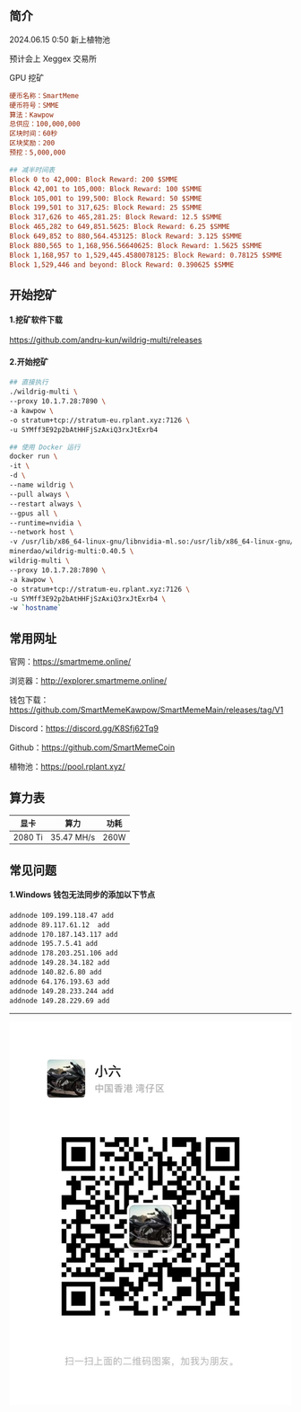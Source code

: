 ## 简介

2024.06.15 0:50 新上植物池

预计会上 Xeggex 交易所

GPU 挖矿

```ini
硬币名称：SmartMeme
硬币符号：SMME
算法：Kawpow
总供应：100,000,000
区块时间：60秒
区块奖励：200
预挖：5,000,000
```



```ini
## 减半时间表
Block 0 to 42,000: Block Reward: 200 $SMME
Block 42,001 to 105,000: Block Reward: 100 $SMME
Block 105,001 to 199,500: Block Reward: 50 $SMME
Block 199,501 to 317,625: Block Reward: 25 $SMME
Block 317,626 to 465,281.25: Block Reward: 12.5 $SMME
Block 465,282 to 649,851.5625: Block Reward: 6.25 $SMME
Block 649,852 to 880,564.453125: Block Reward: 3.125 $SMME
Block 880,565 to 1,168,956.56640625: Block Reward: 1.5625 $SMME
Block 1,168,957 to 1,529,445.4580078125: Block Reward: 0.78125 $SMME
Block 1,529,446 and beyond: Block Reward: 0.390625 $SMME
```



## 开始挖矿

#### 1.挖矿软件下载

https://github.com/andru-kun/wildrig-multi/releases



#### 2.开始挖矿

```sh
## 直接执行
./wildrig-multi \
--proxy 10.1.7.28:7890 \
-a kawpow \
-o stratum+tcp://stratum-eu.rplant.xyz:7126 \
-u SYMff3E92p2bAtHHFjSzAxiQ3rxJtExrb4
```



```sh
## 使用 Docker 运行
docker run \
-it \
-d \
--name wildrig \
--pull always \
--restart always \
--gpus all \
--runtime=nvidia \
--network host \
-v /usr/lib/x86_64-linux-gnu/libnvidia-ml.so:/usr/lib/x86_64-linux-gnu/libnvidia-ml.so \
minerdao/wildrig-multi:0.40.5 \
wildrig-multi \
--proxy 10.1.7.28:7890 \
-a kawpow \
-o stratum+tcp://stratum-eu.rplant.xyz:7126 \
-u SYMff3E92p2bAtHHFjSzAxiQ3rxJtExrb4 \
-w `hostname`
```



## 常用网址

官网：https://smartmeme.online/

浏览器：http://explorer.smartmeme.online/

钱包下载：https://github.com/SmartMemeKawpow/SmartMemeMain/releases/tag/V1

Discord：https://discord.gg/K8Sfj62Tq9

Github：https://github.com/SmartMemeCoin

植物池：https://pool.rplant.xyz/



## 算力表

| 显卡    | 算力       | 功耗 |
| ------- | ---------- | ---- |
| 2080 Ti | 35.47 MH/s | 260W |



## 常见问题

#### 1.Windows 钱包无法同步的添加以下节点

```sh
addnode 109.199.118.47 add
addnode 89.117.61.12  add
addnode 170.187.143.117 add
addnode 195.7.5.41 add
addnode 178.203.251.106 add
addnode 149.28.34.182 add
addnode 140.82.6.80 add
addnode 64.176.193.63 add
addnode 149.28.233.244 add
addnode 149.28.229.69 add
```



---

![](./assets/wx.jpeg)
